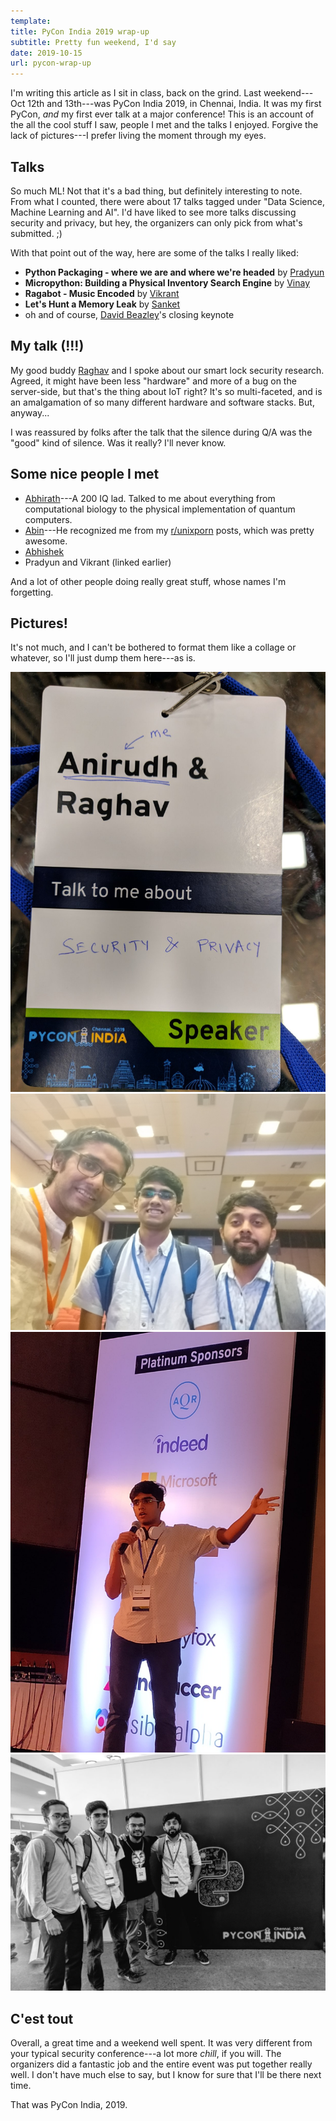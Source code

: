 ```yaml
---
template:
title: PyCon India 2019 wrap-up
subtitle: Pretty fun weekend, I'd say
date: 2019-10-15
url: pycon-wrap-up
---
```


I'm writing this article as I sit in class, back on the grind. Last
weekend---Oct 12th and 13th---was PyCon India 2019, in Chennai, India.
It was my first PyCon, _and_ my first ever talk at a major conference!
This is an account of the all the cool stuff I saw, people I met and the
talks I enjoyed.
Forgive the lack of pictures---I prefer living the moment through my 
eyes. 

## Talks

So much ML! Not that it's a bad thing, but definitely interesting to
note. From what I counted, there were about 17 talks tagged under "Data
Science, Machine Learning and AI". I'd have liked to see more talks
discussing security and privacy, but hey, the organizers can only pick
from what's submitted. ;)

With that point out of the way, here are some of the talks I really liked:

- **Python Packaging - where we are and where we're headed** by [Pradyun](https://twitter.com/pradyunsg)
- **Micropython: Building a Physical Inventory Search Engine** by [Vinay](https://twitter.com/stonecharioteer)
- **Ragabot - Music Encoded** by [Vikrant](https://twitter.com/vikipedia)
- **Let's Hunt a Memory Leak** by [Sanket](https://twitter.com/sankeyplus)
- oh and of course, [David Beazley](https://twitter.com/dabeaz)'s closing
keynote

## My talk (!!!)

My good buddy [Raghav](https://twitter.com/_vologue) and I spoke about
our smart lock security research. Agreed, it might have been less
"hardware" and more of a bug on the server-side, but that's the thing
about IoT right? It's so multi-faceted, and is an amalgamation of so
many different hardware and software stacks. But, anyway...

I was reassured by folks after the talk that the silence during Q/A was 
the "good" kind of silence. Was it really? I'll never know.

## Some nice people I met


- [Abhirath](https://twitter.com/abhirathb)---A 200 IQ lad. Talked to
me about everything from computational biology to the physical
implementation of quantum computers.
- [Abin](https://twitter.com/meain_)---He recognized me from my
[r/unixporn](https://reddit.com/r/unixporn) posts, which was pretty
awesome.
- [Abhishek](https://twitter.com/h6165)
- Pradyun and Vikrant (linked earlier)

And a lot of other people doing really great stuff, whose names I'm
forgetting.

## Pictures!

It's not much, and
I can't be bothered to format them like a collage or whatever, so I'll
just dump them here---as is.

![nice badge](/static/img/silly_badge.jpg)
![awkward smile!](/static/img/abhishek_anmol.jpg)
![me talking](/static/img/me_talking.jpg)
![s443 @ pycon](/static/img/s443_pycon.jpg)

## C'est tout

Overall, a great time and a weekend well spent. It was very different
from your typical security conference---a lot more _chill_, if you
will. The organizers did a fantastic job and the entire event was put
together really well.
I don't have much else to say, but I know for sure that I'll be
there next time.

That was PyCon India, 2019.
